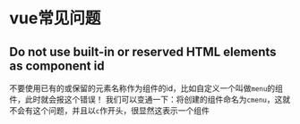 # vue常见问题

## Do not use built-in or reserved HTML elements as component id
不要使用已有的或保留的元素名称作为组件的id，比如自定义一个叫做`menu`的组件，此时就会报这个错误！
我们可以变通一下：将创建的组件命名为`cmenu`，这就不会有这个问题，并且以`c`作开头，很显然这表示一个组件

## <template> cannot be keyed
template是虚拟DOM节点，编译后不会添加到真实DOM结构中，所以无法添加key属性